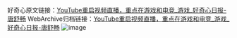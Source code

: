 好奇心原文链接：[YouTube重启视频直播，重点在游戏和电竞_游戏_好奇心日报-唐舒畅](https://www.qdaily.com/articles/7816.html)
WebArchive归档链接：[YouTube重启视频直播，重点在游戏和电竞_游戏_好奇心日报-唐舒畅](http://web.archive.org/web/20190623172936/https://www.qdaily.com/articles/7816.html)
![image](http://ww3.sinaimg.cn/large/007d5XDply1g3wjzzwtysj30u02mie81)